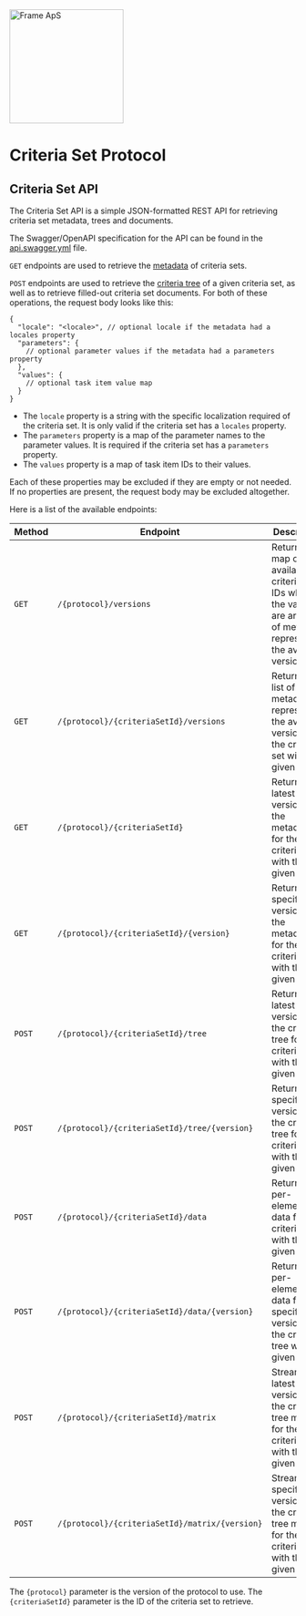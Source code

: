 <img alt="Frame ApS" src="https://openframe-public.s3.eu-west-1.amazonaws.com/assets/logo-text-google-admin.png" width="200" />

# Criteria Set Protocol

## Criteria Set API
The Criteria Set API is a simple JSON-formatted REST API for retrieving criteria set metadata, trees and documents.

The Swagger/OpenAPI specification for the API can be found in the [api.swagger.yml](api.swagger.yml) file.

`GET` endpoints are used to retrieve the [metadata](../schemas/README.md#metadata-schema) of criteria sets.

`POST` endpoints are used to retrieve the [criteria tree](../schemas/README.md#criteria-tree-schema) of a given criteria set, as well
as to retrieve filled-out criteria set documents. For both of these operations, the request body looks like this:
```json5
{
  "locale": "<locale>", // optional locale if the metadata had a locales property 
  "parameters": {
    // optional parameter values if the metadata had a parameters property
  },
  "values": {
    // optional task item value map
  }
}
```

- The `locale` property is a string with the specific localization required of the criteria set. It is only valid if the criteria set has a `locales` property.
- The `parameters` property is a map of the parameter names to the parameter values. It is required if the criteria set has a `parameters` property.
- The `values` property is a map of task item IDs to their values.

Each of these properties may be excluded if they are empty or not needed. If no properties are present, the request body may be excluded altogether.

Here is a list of the available endpoints:

| Method | Endpoint                                       | Description                                                                                                             |
|--------|------------------------------------------------|-------------------------------------------------------------------------------------------------------------------------|
| `GET`  | `/{protocol}/versions`                         | Returns a map of available criteria set IDs where the values are arrays of metadata representing the available versions |
| `GET`  | `/{protocol}/{criteriaSetId}/versions`         | Returns a list of metadata representing the available versions for the criteria set with the given ID                   |
| `GET`  | `/{protocol}/{criteriaSetId}`                  | Returns the latest version of the metadata for the criteria set with the given ID                                       |
| `GET`  | `/{protocol}/{criteriaSetId}/{version}`        | Returns a specific version of the metadata for the criteria set with the given ID                                       |
| `POST` | `/{protocol}/{criteriaSetId}/tree`             | Returns the latest version of the criteria tree for the criteria set with the given ID                                  |
| `POST` | `/{protocol}/{criteriaSetId}/tree/{version}`   | Returns the specific version of the criteria tree for the criteria set with the given ID                                |
| `POST` | `/{protocol}/{criteriaSetId}/data`             | Returns per-element data for the criteria set with the given ID                                                         |
| `POST` | `/{protocol}/{criteriaSetId}/data/{version}`   | Returns per-element data for the specific version of the criteria tree with the given ID                                |
| `POST` | `/{protocol}/{criteriaSetId}/matrix`           | Streams the latest version of the criteria tree matrix for the criteria set with the given ID                           |
| `POST` | `/{protocol}/{criteriaSetId}/matrix/{version}` | Streams the specific version of the criteria tree matrix for the criteria set with the given ID                         |

The `{protocol}` parameter is the version of the protocol to use. The `{criteriaSetId}` parameter is the ID of the criteria set to retrieve.
